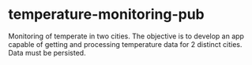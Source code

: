 # temperature-monitoring-pub
Monitoring of temperate in two cities. The objective is to develop an app capable of getting and processing temperature data for 2 distinct cities. Data must be persisted.
